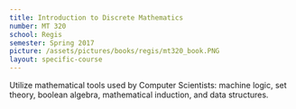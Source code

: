 ```yaml
---
title: Introduction to Discrete Mathematics
number: MT 320
school: Regis
semester: Spring 2017
picture: /assets/pictures/books/regis/mt320_book.PNG
layout: specific-course
---
```

Utilize mathematical tools used by Computer Scientists: machine logic, set theory, boolean algebra, mathematical induction, and data structures. 